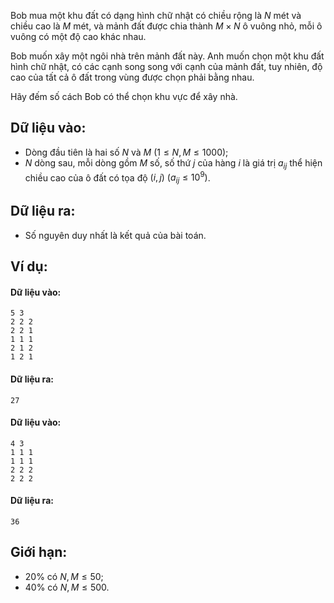 Bob mua một khu đất có dạng hình chữ nhật có chiều rộng là $N$ mét và chiều cao là $M$ mét, và mảnh đất được chia thành $M×N$ ô vuông nhỏ, mỗi ô vuông có một độ cao khác nhau.

Bob muốn xây một ngôi nhà trên mảnh đất này. Anh muốn chọn một khu đất hình chữ nhật, có các cạnh song song với cạnh của mảnh đất, tuy nhiên, độ cao của tất cả ô đất trong vùng được chọn phải bằng nhau.

Hãy đếm số cách Bob có thể chọn khu vực để xây nhà.

## Dữ liệu vào:
- Dòng đầu tiên là hai số $N$ và $M\ (1≤N,M≤1000)$;
- $N$ dòng sau, mỗi dòng gồm $M$ số, số thứ $j$ của hàng $i$ là giá trị $a_{ij}$ thể hiện chiều cao của ô đất có tọa độ $(i, j)\ (a_{ij}≤10^9)$.

## Dữ liệu ra:
- Số nguyên duy nhất là kết quả của bài toán.

## Ví dụ:
#### Dữ liệu vào:
```
5 3
2 2 2
2 2 1
1 1 1
2 1 2
1 2 1
```

#### Dữ liệu ra:
```
27
```

#### Dữ liệu vào:
```
4 3
1 1 1
1 1 1
2 2 2
2 2 2
```

#### Dữ liệu ra:
```
36
```

## Giới hạn:
- $20\%$ có $N,M≤50$;
- $40\%$ có $N,M≤500$.